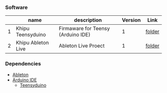 ### Software
|    | name		          | description 	| Version | Link |  
|----|------------------|---------------|---------|---------------------------------------------------------------------|
| 1  | Khipu Teensyduino | Firmaware for Teensy (Arduino IDE) |1 | [folder](/code/Khipu_5strings_ino/)|
| 2  | Khipu Ableton Live | Ableton Live Proect | 1 | [folder](/code/ableton/)


### Dependencies
- [Ableton](https://www.ableton.com/en/)  
- [Arduino IDE](https://www.arduino.cc/en/software)  
    - [Teensyduino](https://www.pjrc.com/teensy/teensyduino.html)
